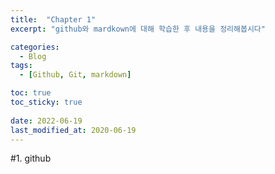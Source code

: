 ```yaml
---
title:  "Chapter 1"
excerpt: "github와 mardkown에 대해 학습한 후 내용을 정리해봅시다"

categories:
  - Blog
tags:
  - [Github, Git, markdown]

toc: true
toc_sticky: true
 
date: 2022-06-19
last_modified_at: 2020-06-19
---
```



#1. github

